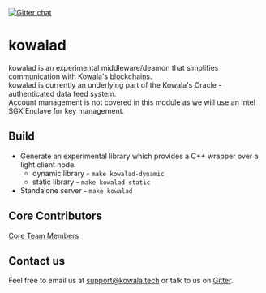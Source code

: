 [![Gitter chat](https://badges.gitter.im/kowala/kcoin.png)](https://gitter.im/kowala-tech/lobby)

# kowalad

kowalad is an experimental middleware/deamon that simplifies communication with Kowala's blockchains.  
kowalad is currently an underlying part of the Kowala's Oracle - authenticated data feed system.  
Account management is not covered in this module as we will use an Intel SGX Enclave for key management.

## Build

* Generate an experimental library which provides a C++ wrapper over a light client node.
  * dynamic library - `make kowalad-dynamic`
  * static library - `make kowalad-static`
* Standalone server - `make kowalad`

## Core Contributors

[Core Team Members](https://github.com/orgs/kowala-tech/people)

## Contact us

Feel free to email us at support@kowala.tech or talk to us on [Gitter](https://gitter.im/kowala-tech/lobby).
